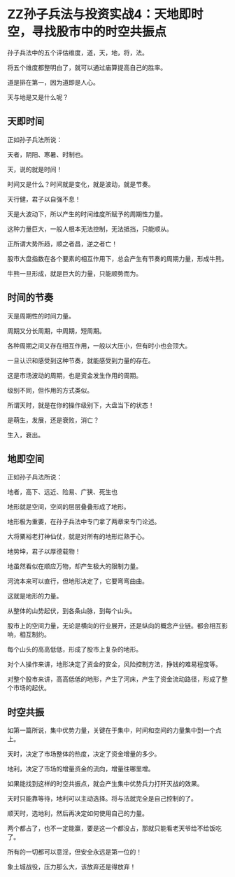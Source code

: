 # ZZ孙子兵法与投资实战4：天地即时空，寻找股市中的时空共振点

孙子兵法中的五个评估维度，道，天，地，将，法。

将五个维度都整明白了，就可以通过庙算提高自己的胜率。

道是排在第一，因为道即是人心。

天与地是又是什么呢？

## 天即时间
正如孙子兵法所说：

天者，阴阳、寒暑、时制也。

天，说的就是时间！

时间又是什么？时间就是变化，就是波动，就是节奏。

天行健，君子以自强不息！

天是大波动下，所以产生的时间维度所赋予的周期性力量。

这种力量巨大，一般人根本无法控制，无法抵挡，只能顺从。

正所谓大势所趋，顺之者昌，逆之者亡！

股市大盘指数在各个要素的相互作用下，总会产生有节奏的周期力量，形成牛熊。

牛熊一旦形成，就是巨大的力量，只能顺势而为。

## 时间的节奏
天是周期性的时间力量。

周期又分长周期，中周期，短周期。

各种周期之间又存在相互作用，一般以大压小，但有时小也会顶大。

一旦认识和感受到这种节奏，就能感受到力量的存在。

这是市场波动的周期，也是资金发生作用的周期。

级别不同，但作用的方式类似。

所谓天时，就是在你的操作级别下，大盘当下的状态！

是萌生，发展，还是衰败，消亡？

生入，衰出。

## 地即空间
正如孙子兵法所说：

地者，高下、远近、险易、广狭、死生也

地形就是空间，空间的层层叠叠形成了地形。

地形极为重要，在孙子兵法中专门拿了两章来专门论述。

大将粟裕老打神仙仗，就是对所有的地形烂熟于心。

地势坤，君子以厚德载物！

地虽然看似在顺应万物，却产生极大的限制力量。

河流本来可以直行，但地形决定了，它要弯弯曲曲。

这就是地形的力量。

从整体的山势起伏，到各条山脉，到每个山头。

股市上的空间力量，无论是横向的行业展开，还是纵向的概念产业链。都会相互影响，相互制约。

每个山头的高高低低，形成了股市上复杂的地形。

对个人操作来讲，地形决定了资金的安全，风险控制方法，挣钱的难易程度等。

对整个股市来讲，高高低低的地形，产生了河床，产生了资金流动路径，形成了整个市场的起伏。

## 时空共振
如第一篇所说，集中优势力量，关键在于集中，时间和空间的力量集中到一个点上。

天时，决定了市场整体的热度，决定了资金增量的多少。

地利，决定了市场的增量资金的流向，增量往哪里增。

如果能找到这样的时空共振点，就会产生集中优势兵力打歼灭战的效果。

天时只能靠等待，地利可以主动选择。将与法就完全是自己控制的了。

顺天时，选地利，然后再决定如何使用自己的力量。

两个都占了，也不一定能赢，要是这一个都没占，那就只能看老天爷给不给饭吃了。

所有的一切都可以意淫，但安全永远是第一位的！

象土城战役，压力那么大，该放弃还是得放弃！
